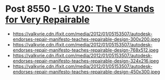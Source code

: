 # Post 8550 - [LG V20: The V Stands for Very Repairable](https://www.ifixit.com/News/8550/lg-v20-repair-phone)

- https://valkyrie.cdn.ifixit.com/media/2012/01/05153507/autodesk-endorses-repair-manifesto-teaches-repairable-design-300x200.jpeg
- https://valkyrie.cdn.ifixit.com/media/2012/01/05153507/autodesk-endorses-repair-manifesto-teaches-repairable-design-768x512.jpeg
- https://valkyrie.cdn.ifixit.com/media/2012/01/05153507/autodesk-endorses-repair-manifesto-teaches-repairable-design-324x216.jpeg
- https://valkyrie.cdn.ifixit.com/media/2012/01/05153507/autodesk-endorses-repair-manifesto-teaches-repairable-design-450x300.jpeg
